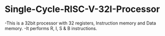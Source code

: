 # Single-Cycle-RISC-V-32I-Processor

-This is a 32bit processor with 32 registers, Instruction memory and Data memory.
-It performs R, I, S & B instructions.


